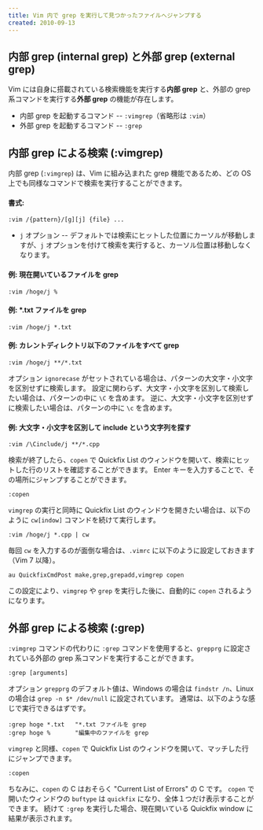 ```yaml
---
title: Vim 内で grep を実行して見つかったファイルへジャンプする
created: 2010-09-13
---
```


内部 grep  (internal grep) と外部 grep (external grep)
----

Vim には自身に搭載されている検索機能を実行する**内部 grep** と、外部の grep 系コマンドを実行する**外部 grep** の機能が存在します。

- 内部 grep を起動するコマンド -- `:vimgrep`（省略形は `:vim`）
- 外部 grep を起動するコマンド -- `:grep`


内部 grep による検索 (:vimgrep)
----

内部 grep (`:vimgrep`) は、Vim に組み込まれた grep 機能であるため、どの OS 上でも同様なコマンドで検索を実行することができます。

#### 書式:

~~~
:vim /{pattern}/[g][j] {file} ...
~~~

- `j` オプション -- デフォルトでは検索にヒットした位置にカーソルが移動しますが、`j` オプションを付けて検索を実行すると、カーソル位置は移動しなくなります。


#### 例: 現在開いているファイルを grep

~~~
:vim /hoge/j %
~~~

#### 例: *.txt ファイルを grep

~~~
:vim /hoge/j *.txt
~~~

#### 例: カレントディレクトリ以下のファイルをすべて grep

~~~
:vim /hoge/j **/*.txt
~~~

オプション `ignorecase` がセットされている場合は、パターンの大文字・小文字を区別せずに検索します。
設定に関わらず、大文字・小文字を区別して検索したい場合は、パターンの中に `\C` を含めます。
逆に、大文字・小文字を区別せずに検索したい場合は、パターンの中に `\c` を含めます。

#### 例: 大文字・小文字を区別して include という文字列を探す

~~~
:vim /\Cinclude/j **/*.cpp
~~~

検索が終了したら、`copen` で Quickfix List のウィンドウを開いて、検索にヒットした行のリストを確認することができます。
Enter キーを入力することで、その場所にジャンプすることができます。

~~~
:copen
~~~

`vimgrep` の実行と同時に Quickfix List のウィンドウを開きたい場合は、以下のように `cw[indow]` コマンドを続けて実行します。

~~~
:vim /hoge/j *.cpp | cw
~~~

毎回 `cw` を入力するのが面倒な場合は、`.vimrc` に以下のように設定しておきます（Vim 7 以降）。

~~~
au QuickfixCmdPost make,grep,grepadd,vimgrep copen
~~~

この設定により、`vimgrep` や `grep` を実行した後に、自動的に `copen` されるようになります。


外部 grep による検索 (:grep)
----

`:vimgrep` コマンドの代わりに `:grep` コマンドを使用すると、`grepprg` に設定されている外部の grep 系コマンドを実行することができます。

~~~
:grep [arguments]
~~~

オプション `grepprg` のデフォルト値は、Windows の場合は `findstr /n`、Linux の場合は `grep -n $* /dev/null` に設定されています。
通常は、以下のような感じで実行できるはずです。

~~~
:grep hoge *.txt   "*.txt ファイルを grep
:grep hoge %       "編集中のファイルを grep
~~~

`vimgrep` と同様、`copen` で Quickfix List のウィンドウを開いて、マッチした行にジャンプできます。

~~~
:copen
~~~

ちなみに、`copen` の C はおそらく "Current List of Errors" の C です。
`copen` で開いたウィンドウの `buftype` は `quickfix` になり、全体１つだけ表示することができます。
続けて `:grep` を実行した場合、現在開いている Quickfix window に結果が表示されます。

